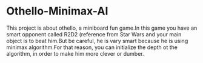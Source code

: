 # Othello-Minimax-AI
This project is about othello, a miniboard fun game.In this game you have an smart opponent called R2D2 (reference from Star Wars and your main object is to beat him.But be careful, he is vary smart because he is using minimax algorithm.For that reason, you can initialize the depth ot the algorithm, in order to make him more clever or dumber.
